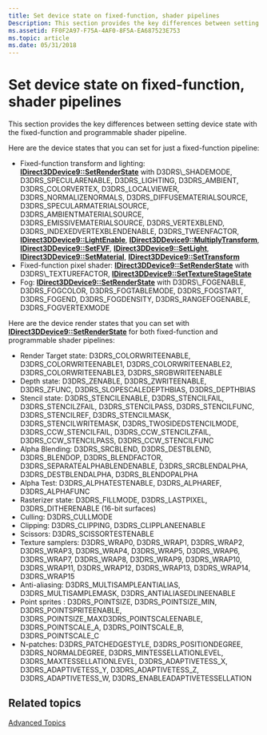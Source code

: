 ```yaml
---
title: Set device state on fixed-function, shader pipelines
Description: This section provides the key differences between setting device state with the fixed-function and programmable shader pipeline.
ms.assetid: FF0F2A97-F75A-4AF0-8F5A-EA687523E753
ms.topic: article
ms.date: 05/31/2018
---
```


# Set device state on fixed-function, shader pipelines

This section provides the key differences between setting device state with the fixed-function and programmable shader pipeline.

Here are the device states that you can set for just a fixed-function pipeline:

-   Fixed-function transform and lighting: [**IDirect3DDevice9::SetRenderState**](https://msdn.microsoft.com/library/Bb174454(v=VS.85).aspx) with D3DRS\_SHADEMODE, D3DRS\_SPECULARENABLE, D3DRS\_LIGHTING, D3DRS\_AMBIENT, D3DRS\_COLORVERTEX, D3DRS\_LOCALVIEWER, D3DRS\_NORMALIZENORMALS, D3DRS\_DIFFUSEMATERIALSOURCE, D3DRS\_SPECULARMATERIALSOURCE, D3DRS\_AMBIENTMATERIALSOURCE, D3DRS\_EMISSIVEMATERIALSOURCE, D3DRS\_VERTEXBLEND, D3DRS\_INDEXEDVERTEXBLENDENABLE, D3DRS\_TWEENFACTOR, [**IDirect3DDevice9::LightEnable**](/windows/desktop/api), [**IDirect3DDevice9::MultiplyTransform**](/windows/desktop/api), [**IDirect3DDevice9::SetFVF**](/windows/desktop/api), [**IDirect3DDevice9::SetLight**](/windows/desktop/api), [**IDirect3DDevice9::SetMaterial**](/windows/desktop/api), [**IDirect3DDevice9::SetTransform**](https://msdn.microsoft.com/library/Bb174463(v=VS.85).aspx)
-   Fixed-function pixel shader: [**IDirect3DDevice9::SetRenderState**](https://msdn.microsoft.com/library/Bb174454(v=VS.85).aspx) with D3DRS\_TEXTUREFACTOR, [**IDirect3DDevice9::SetTextureStageState**](https://msdn.microsoft.com/library/Bb174462(v=VS.85).aspx)
-   Fog: [**IDirect3DDevice9::SetRenderState**](https://msdn.microsoft.com/library/Bb174454(v=VS.85).aspx) with D3DRS\_FOGENABLE, D3DRS\_FOGCOLOR, D3DRS\_FOGTABLEMODE, D3DRS\_FOGSTART, D3DRS\_FOGEND, D3DRS\_FOGDENSITY, D3DRS\_RANGEFOGENABLE, D3DRS\_FOGVERTEXMODE

Here are the device render states that you can set with [**IDirect3DDevice9::SetRenderState**](https://msdn.microsoft.com/library/Bb174454(v=VS.85).aspx) for both fixed-function and programmable shader pipelines:

-   Render Target state: D3DRS\_COLORWRITEENABLE, D3DRS\_COLORWRITEENABLE1, D3DRS\_COLORWRITEENABLE2, D3DRS\_COLORWRITEENABLE3, D3DRS\_SRGBWRITEENABLE
-   Depth state: D3DRS\_ZENABLE, D3DRS\_ZWRITEENABLE, D3DRS\_ZFUNC, D3DRS\_SLOPESCALEDEPTHBIAS, D3DRS\_DEPTHBIAS
-   Stencil state: D3DRS\_STENCILENABLE, D3DRS\_STENCILFAIL, D3DRS\_STENCILZFAIL, D3DRS\_STENCILPASS, D3DRS\_STENCILFUNC, D3DRS\_STENCILREF, D3DRS\_STENCILMASK, D3DRS\_STENCILWRITEMASK, D3DRS\_TWOSIDEDSTENCILMODE, D3DRS\_CCW\_STENCILFAIL, D3DRS\_CCW\_STENCILZFAIL, D3DRS\_CCW\_STENCILPASS, D3DRS\_CCW\_STENCILFUNC
-   Alpha Blending: D3DRS\_SRCBLEND, D3DRS\_DESTBLEND, D3DRS\_BLENDOP, D3DRS\_BLENDFACTOR, D3DRS\_SEPARATEALPHABLENDENABLE, D3DRS\_SRCBLENDALPHA, D3DRS\_DESTBLENDALPHA, D3DRS\_BLENDOPALPHA
-   Alpha Test: D3DRS\_ALPHATESTENABLE, D3DRS\_ALPHAREF, D3DRS\_ALPHAFUNC
-   Rasterizer state: D3DRS\_FILLMODE, D3DRS\_LASTPIXEL, D3DRS\_DITHERENABLE (16-bit surfaces)
-   Culling: D3DRS\_CULLMODE
-   Clipping: D3DRS\_CLIPPING, D3DRS\_CLIPPLANEENABLE
-   Scissors: D3DRS\_SCISSORTESTENABLE
-   Texture samplers: D3DRS\_WRAP0, D3DRS\_WRAP1, D3DRS\_WRAP2, D3DRS\_WRAP3, D3DRS\_WRAP4, D3DRS\_WRAP5, D3DRS\_WRAP6, D3DRS\_WRAP7, D3DRS\_WRAP8, D3DRS\_WRAP9, D3DRS\_WRAP10, D3DRS\_WRAP11, D3DRS\_WRAP12, D3DRS\_WRAP13, D3DRS\_WRAP14, D3DRS\_WRAP15
-   Anti-aliasing: D3DRS\_MULTISAMPLEANTIALIAS, D3DRS\_MULTISAMPLEMASK, D3DRS\_ANTIALIASEDLINEENABLE
-   Point sprites : D3DRS\_POINTSIZE, D3DRS\_POINTSIZE\_MIN, D3DRS\_POINTSPRITEENABLE, D3DRS\_POINTSIZE\_MAXD3DRS\_POINTSCALEENABLE, D3DRS\_POINTSCALE\_A, D3DRS\_POINTSCALE\_B, D3DRS\_POINTSCALE\_C
-   N-patches: D3DRS\_PATCHEDGESTYLE, D3DRS\_POSITIONDEGREE, D3DRS\_NORMALDEGREE, D3DRS\_MINTESSELLATIONLEVEL, D3DRS\_MAXTESSELLATIONLEVEL, D3DRS\_ADAPTIVETESS\_X, D3DRS\_ADAPTIVETESS\_Y, D3DRS\_ADAPTIVETESS\_Z, D3DRS\_ADAPTIVETESS\_W, D3DRS\_ENABLEADAPTIVETESSELLATION

## Related topics

<dl> <dt>

[Advanced Topics](advanced-topics.md)
</dt> </dl>

 

 



